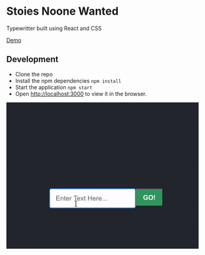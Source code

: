 # Stoies Noone Wanted

Typewritter built using React and CSS

[Demo](https://react-typewriter.netlify.app/)

## Development 

- Clone the repo 
- Install the npm dependencies `npm install`
- Start the application `npm start`
- Open [http://localhost:3000](http://localhost:3000) to view it in the browser. 


![Screenshot](https://github.com/chrislaughlin/react-type-writer/blob/master/demo.gif?raw=true)
